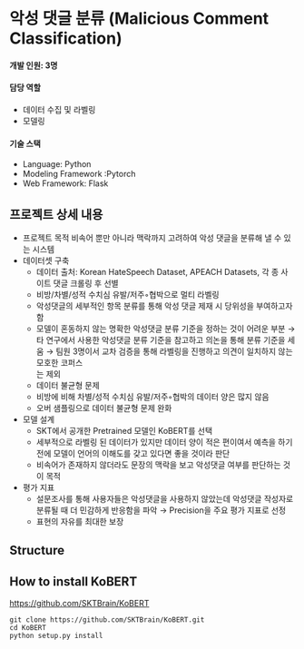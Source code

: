 # 악성 댓글 분류 (Malicious Comment Classification)

#### 개발 인원: 3명

#### 담당 역할 
- 데이터 수집 및 라벨링
- 모델링

#### 기술 스택 
- Language: Python
- Modeling Framework :Pytorch
- Web Framework: Flask

## 프로젝트 상세 내용
- 프로젝트 목적
비속어 뿐만 아니라 맥락까지 고려하여 악성 댓글을 분류해 낼 수 있는 시스템
- 데이터셋 구축
    - 데이터 출처: Korean HateSpeech Dataset, APEACH Datasets, 각 종 사이트 댓글 크롤링 후 선별
    - 비방/차별/성적 수치심 유발/저주◦협박으로 멀티 라벨링
    - 악성댓글의 세부적인 항목 분류를 통해 악성 댓글 제재 시 당위성을 부여하고자 함
    - 모델이 혼동하지 않는 명확한 악성댓글 분류 기준을 정하는 것이 어려운 부분
      → 타 연구에서 사용한 악성댓글 분류 기준을 참고하고 의논을 통해 분류 기준을 세움
      → 팀원 3명이서 교차 검증을 통해 라벨링을 진행하고 의견이 일치하지 않는 모호한 코퍼스  
          는 제외
    - 데이터 불균형 문제
    - 비방에 비해 차별/성적 수치심 유발/저주◦협박의 데이터 양은 많지 않음
    - 오버 샘플링으로 데이터 불균형 문제 완화
- 모델 설계
    - SKT에서 공개한 Pretrained 모델인 KoBERT를 선택
    - 세부적으로 라벨링 된 데이터가 있지만 데이터 양이 적은 편이여서 예측을 하기전에 모델이 언어의 이해도를 갖고 있다면 좋을 것이라 판단
    - 비속어가 존재하지 않더라도 문장의 맥락을 보고 악성댓글 여부를 판단하는 것이 목적
- 평가 지표
    - 설문조사를 통해 사용자들은 악성댓글을 사용하지 않았는데 악성댓글 작성자로 분류될 때
    더 민감하게 반응함을 파악  → Precision을 주요 평가 지표로 선정
    - 표현의 자유를 최대한 보장


## Structure


## How to install KoBERT 
https://github.com/SKTBrain/KoBERT

```
git clone https://github.com/SKTBrain/KoBERT.git
cd KoBERT
python setup.py install
```
